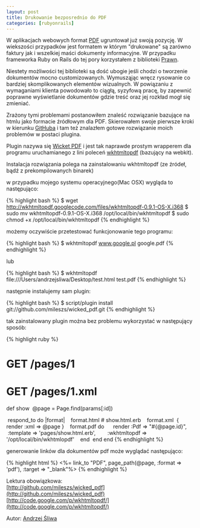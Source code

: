 ```yaml
---
layout: post
title: Drukowanie bezposrednio do PDF
categories: [rubyonrails]
---
```

W aplikacjach webowych format [PDF](http://pl.wikipedia.org/wiki/Pdf) ugruntował już swoją pozycję. W wiekszości przypadków jest formatem
w którym "drukowane" są zarówno faktury jak i wszelkiej maści dokumenty informacyjne. W przypadku frameworka
Ruby on Rails do tej pory korzystałem z biblioteki [Prawn](http://prawn.majesticseacreature.com/).

Niestety możliwości tej biblioteki są dość ubogie jeśli chodzi o tworzenie dokumentów mocno customizowanych.
Wymusząjąc wręcz rysowanie co bardziej skomplikowanych elementów wizualnych. W powiązaniu z wymaganiami klienta
powodowało to ciągłą, syzyfową pracę, by zapewnić poprawne wyświetlanie dokumentów gdzie treść oraz jej rozkład
mogł się zmieniać.

Zrażony tymi problemami postanowiłem znaleść rozwiązanie bazujące na htmlu jako formacie źródłowym dla PDF.
Skierowałem swoje pierwsze kroki w kierunku [GitHuba](http://github.com) i tam też znalazłem gotowe rozwiązanie moich problemów
w postaci plugina.

Plugin nazywa się [Wicket PDF](http://github.com/mileszs/wicked_pdf ) i jest tak naprawde prostym wrapperem dla programu uruchamianego z lini poleceń
[wkhtmltopdf](http://code.google.com/p/wkhtmltopdf/) (bazujący na webkit). 

Instalacja rozwiązania polega na zainstalowaniu wkhtmltopdf (ze źródeł, bądź z prekompilowanych binarek)

w przypadku mojego systemu operacyjnego(Mac OSX) wygląda to następująco:

{% highlight bash %}
$ wget http://wkhtmltopdf.googlecode.com/files/wkhtmltopdf-0.9.1-OS-X.i368
$ sudo mv wkhtmltopdf-0.9.1-OS-X.i368 /opt/local/bin/wkhtmltopdf
$ sudo chmod +x /opt/local/bin/wkhtmltopdf
{% endhighlight %}
  
możemy oczywiście przetestować funkcjonowanie tego programu:

{% highlight bash %}
$ wkhtmltopdf www.google.pl google.pdf
{% endhighlight %}

lub

{% highlight bash %}
$ wkhtmltopdf file:///Users/andrzejsliwa/Desktop/test.html test.pdf
{% endhighlight %}

następnie instalujemy sam plugin:

{% highlight bash %}
$ script/plugin install git://github.com/mileszs/wicked_pdf.git
{% endhighlight %}
  

tak zainstalowany plugin można bez problemu wykorzystać w następujący sposób:

{% highlight ruby %}
# GET /pages/1
# GET /pages/1.xml
def show
  @page = Page.find(params[:id])

  respond_to do |format|
    format.html # show.html.erb
    format.xml  { render :xml => @page }
    format.pdf do
      render :Pdf => "#{@page.id}",
        :template => 'pages/show.html.erb',
        :wkhtmltopdf => '/opt/local/bin/wkhtmlopdf'
    end
  end
end
{% endhighlight %}

generowanie linków dla dokumentów pdf może wyglądać następująco:

{% highlight html %}
<%= link_to "PDF", page_path(@page, :format => 'pdf'), :target => "_blank"%>
{% endhighlight %}

Lektura obowiązkowa:  
[http://github.com/mileszs/wicked_pdf](http://github.com/mileszs/wicked_pdf)  
[http://code.google.com/p/wkhtmltopdf/](http://code.google.com/p/wkhtmltopdf/)

Autor: [Andrzej Śliwa](http://andrzejsliwa.com)
